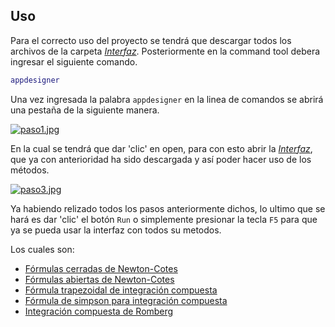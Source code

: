 
## **Uso**

Para el correcto uso del proyecto se tendrá que descargar todos los archivos de la carpeta [*Interfaz*](https://github.com/AdrianAsen/Integracion/tree/main/Interfaz).
Posteriormente en la command tool debera ingresar el siguiente comando.
```matlab
appdesigner
```
Una vez ingresada la palabra `appdesigner` en la linea de comandos se abrirá una pestaña de la siguiente manera.
  
[![paso1.jpg](https://i.postimg.cc/wj8VFYKJ/paso1.jpg)](https://postimg.cc/tYkWCf4C)
  
En la cual se tendrá que dar 'clic' en open, para con esto abrir la [*Interfaz*](https://github.com/AdrianAsen/Integracion/tree/main/Interfaz), que ya con anterioridad ha sido descargada y así poder hacer uso de los métodos.
  
[![paso3.jpg](https://i.postimg.cc/q7gWHdRR/paso3.jpg)](https://postimg.cc/jW0Mymy0)
  
Ya habiendo relizado todos los pasos anteriormente dichos, lo ultimo que se hará es dar 'clic' el botón `Run` o simplemente presionar la tecla `F5` para que ya se pueda usar la interfaz con todos su metodos.

Los cuales son:

  
* [Fórmulas cerradas de Newton-Cotes](https://github.com/AdrianAsen/Integracion/blob/main/M%C3%89TODOS/NCcerradas.m)
* [Fórmulas abiertas de Newton-Cotes](https://github.com/AdrianAsen/Integracion/blob/main/M%C3%89TODOS/NCabiertas.m)
* [Fórmula trapezoidal de integración compuesta](https://github.com/AdrianAsen/Integracion/blob/main/M%C3%89TODOS/ReglaCompuestaTrapezoidal.m)
* [Fórmula de simpson para integración compuesta](https://github.com/AdrianAsen/Integracion/blob/main/M%C3%89TODOS/ReglaCompuestaSimpson.m)
* [Integración compuesta de Romberg](https://github.com/AdrianAsen/Integracion/blob/main/M%C3%89TODOS/IntegracionRomberg.m)

